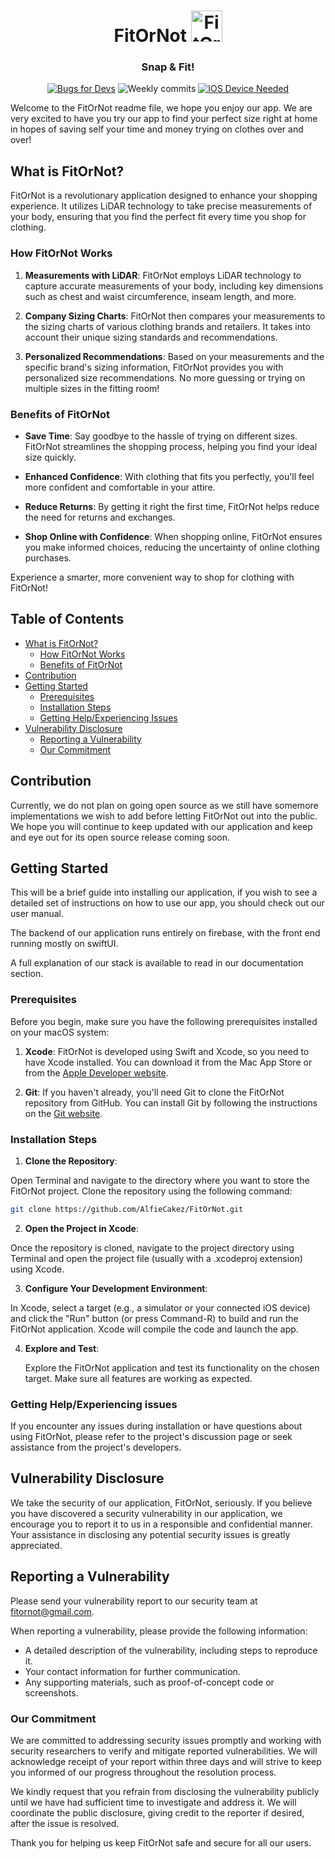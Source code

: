 <div align="center">
  <h1>FitOrNot
  <img src="https://github.com/AlfieCakez/FitOrNot/assets/123134297/d6348bda-9e64-4633-a7cb-c53b8d57315d" width="50" alt="FitOrNot Logo">
  </h1>
  <h3>Snap & Fit! </h3>
  


  [![Bugs for Devs](https://img.shields.io/badge/Bugs%20for%20Devs-0%20Issues-green)](https://github.com/AlfieCakez/FitOrNot/labels/Bugs%20for%20Devs)   ![Weekly commits](https://img.shields.io/badge/Commits_Pushed-4%2Fweek-blue)   [![IOS Device Needed](https://img.shields.io/badge/IOS_Application-LiDAR_Compatiblity_Recommended-orange?logo=apple)](https://ecko360industrial.com/2021/05/21/apple-introduces-lidar-technology-to-iphones/)

</div>

  


Welcome to the FitOrNot readme file, we hope you enjoy our app. We are very excited to have you try our app to find your perfect size right at home in hopes of saving self your time and money trying on clothes over and over! 


## What is FitOrNot?

FitOrNot is a revolutionary application designed to enhance your shopping experience. It utilizes LiDAR technology to take precise measurements of your body, ensuring that you find the perfect fit every time you shop for clothing. 

### How FitOrNot Works

1. **Measurements with LiDAR**: FitOrNot employs LiDAR technology to capture accurate measurements of your body, including key dimensions such as chest and waist circumference, inseam length, and more.

2. **Company Sizing Charts**: FitOrNot then compares your measurements to the sizing charts of various clothing brands and retailers. It takes into account their unique sizing standards and recommendations.

3. **Personalized Recommendations**: Based on your measurements and the specific brand's sizing information, FitOrNot provides you with personalized size recommendations. No more guessing or trying on multiple sizes in the fitting room!

### Benefits of FitOrNot

- **Save Time**: Say goodbye to the hassle of trying on different sizes. FitOrNot streamlines the shopping process, helping you find your ideal size quickly.

- **Enhanced Confidence**: With clothing that fits you perfectly, you'll feel more confident and comfortable in your attire.

- **Reduce Returns**: By getting it right the first time, FitOrNot helps reduce the need for returns and exchanges.

- **Shop Online with Confidence**: When shopping online, FitOrNot ensures you make informed choices, reducing the uncertainty of online clothing purchases.

Experience a smarter, more convenient way to shop for clothing with FitOrNot!


## Table of Contents

- [What is FitOrNot?](#what-is-fitornot)
  - [How FitOrNot Works](#how-fitornot-works)
  - [Benefits of FitOrNot](#benefits-of-fitornot)
- [Contribution](#contribution)
- [Getting Started](#getting-started)
  - [Prerequisites](#prerequisites)
  - [Installation Steps](#installation-steps)
  - [Getting Help/Experiencing Issues](#getting-helpexperiencing-issues)
- [Vulnerability Disclosure](#vulnerability-disclosure)
  - [Reporting a Vulnerability](#reporting-a-vulnerability)
  - [Our Commitment](#our-commitment)



## Contribution

Currently, we do not plan on going open source as we still have somemore implementations we wish to add before letting FitOrNot out into the public. We hope you will continue to keep updated with our application and keep and eye out for its open source release coming soon.

## Getting Started
This will be a brief guide into installing our application, if you wish to see a detailed set of instructions on how to use our app, you should check out our user manual.

The backend of our application runs entirely on firebase, with the front end running mostly on swiftUI.

A full explanation of our stack is available to read in our documentation section.

### Prerequisites

Before you begin, make sure you have the following prerequisites installed on your macOS system:

1. **Xcode**: FitOrNot is developed using Swift and Xcode, so you need to have Xcode installed. You can download it from the Mac App Store or from the [Apple Developer website](https://developer.apple.com/xcode/).

2. **Git**: If you haven't already, you'll need Git to clone the FitOrNot repository from GitHub. You can install Git by following the instructions on the [Git website](https://git-scm.com/book/en/v2/Getting-Started-Installing-Git).


### Installation Steps

1. **Clone the Repository**:

  Open Terminal and navigate to the directory where you want to store the FitOrNot project. Clone the repository using the following command:

   ```bash
   git clone https://github.com/AlfieCakez/FitOrNot.git
   ```

2. **Open the Project in Xcode**:

  Once the repository is cloned, navigate to the project directory using Terminal and open the project file (usually with a .xcodeproj extension) using Xcode.

3. **Configure Your Development Environment**:

  In Xcode, select a target (e.g., a simulator or your connected iOS device) and click the "Run" button (or press Command-R) to build and run the FitOrNot application. Xcode will compile the code and launch the app.

4. **Explore and Test**:

   Explore the FitOrNot application and test its functionality on the chosen target. Make sure all features are working as expected.

### Getting Help/Experiencing issues

If you encounter any issues during installation or have questions about using FitOrNot, please refer to the project's discussion page or seek assistance from the project's developers.
## Vulnerability Disclosure

We take the security of our application, FitOrNot, seriously. If you believe you have discovered a security vulnerability in our application, we encourage you to report it to us in a responsible and confidential manner. Your assistance in disclosing any potential security issues is greatly appreciated.

## Reporting a Vulnerability

Please send your vulnerability report to our security team at [fitornot@gmail.com](mailto:fitornot@gmail.com).

When reporting a vulnerability, please provide the following information:

- A detailed description of the vulnerability, including steps to reproduce it.
- Your contact information for further communication.
- Any supporting materials, such as proof-of-concept code or screenshots.

### Our Commitment

We are committed to addressing security issues promptly and working with security researchers to verify and mitigate reported vulnerabilities. We will acknowledge receipt of your report within three days and will strive to keep you informed of our progress throughout the resolution process.

We kindly request that you refrain from disclosing the vulnerability publicly until we have had sufficient time to investigate and address it. We will coordinate the public disclosure, giving credit to the reporter if desired, after the issue is resolved.

Thank you for helping us keep FitOrNot safe and secure for all our users.

   
